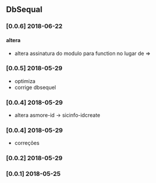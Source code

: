 ## DbSequal

### [0.0.6] 2018-06-22
#### altera
- altera assinatura do modulo para function no lugar de =>

### [0.0.5] 2018-05-29
- optimiza
- corrige dbsequel

### [0.0.4] 2018-05-29
- altera asmore-id -> sicinfo-idcreate

### [0.0.4] 2018-05-29
- correções

### [0.0.2] 2018-05-29

### [0.0.1] 2018-05-25
